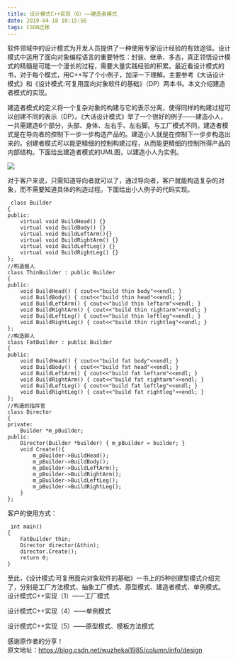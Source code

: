 ```yaml
---
title: 设计模式C++实现（6）——建造者模式
date: 2019-04-18 10:15:56
tags: CSDN迁移
---
```

   软件领域中的设计模式为开发人员提供了一种使用专家设计经验的有效途径。设计模式中运用了面向对象编程语言的重要特性：封装、继承、多态，真正领悟设计模式的精髓是可能一个漫长的过程，需要大量实践经验的积累。最近看设计模式的书，对于每个模式，用C++写了个小例子，加深一下理解。主要参考《大话设计模式》和《设计模式:可复用面向对象软件的基础》（DP）两本书。本文介绍建造者模式的实现。

 建造者模式的定义将一个复杂对象的构建与它的表示分离，使得同样的构建过程可以创建不同的表示（DP）。《大话设计模式》举了一个很好的例子——建造小人，一共需建造6个部分，头部、身体、左右手、左右脚。与工厂模式不同，建造者模式是在导向者的控制下一步一步构造产品的。建造小人就是在控制下一步步构造出来的。创建者模式可以能更精细的控制构建过程，从而能更精细的控制所得产品的内部结构。下面给出建造者模式的UML图，以建造小人为实例。

 ![](https://img-blog.csdnimg.cn/20190418101444293.gif?x-oss-process=image/watermark,type_ZmFuZ3poZW5naGVpdGk,shadow_10,text_aHR0cHM6Ly9ibG9nLmNzZG4ubmV0L3FxXzIyNjQyMjM5,size_16,color_FFFFFF,t_70)

 对于客户来说，只需知道导向者就可以了，通过导向者，客户就能构造复杂的对象，而不需要知道具体的构造过程。下面给出小人例子的代码实现。

 
```
 class Builder  
{
public:
    virtual void BuildHead() {}
    virtual void BuildBody() {}
    virtual void BuildLeftArm(){}
    virtual void BuildRightArm() {}
    virtual void BuildLeftLeg() {}
    virtual void BuildRightLeg() {}
};
//构造瘦人
class ThinBuilder : public Builder
{
public:
    void BuildHead() { cout<<"build thin body"<<endl; }
    void BuildBody() { cout<<"build thin head"<<endl; }
    void BuildLeftArm() { cout<<"build thin leftarm"<<endl; }
    void BuildRightArm() { cout<<"build thin rightarm"<<endl; }
    void BuildLeftLeg() { cout<<"build thin leftleg"<<endl; }
    void BuildRightLeg() { cout<<"build thin rightleg"<<endl; }
};
//构造胖人
class FatBuilder : public Builder
{
public:
    void BuildHead() { cout<<"build fat body"<<endl; }
    void BuildBody() { cout<<"build fat head"<<endl; }
    void BuildLeftArm() { cout<<"build fat leftarm"<<endl; }
    void BuildRightArm() { cout<<"build fat rightarm"<<endl; }
    void BuildLeftLeg() { cout<<"build fat leftleg"<<endl; }
    void BuildRightLeg() { cout<<"build fat rightleg"<<endl; }
};
//构造的指挥官
class Director  
{
private:
    Builder *m_pBuilder;
public:
    Director(Builder *builder) { m_pBuilder = builder; }
    void Create(){
        m_pBuilder->BuildHead();
        m_pBuilder->BuildBody();
        m_pBuilder->BuildLeftArm();
        m_pBuilder->BuildRightArm();
        m_pBuilder->BuildLeftLeg();
        m_pBuilder->BuildRightLeg();
    }
};
```
 客户的使用方式：

 
```
 int main()
{
    FatBuilder thin;
    Director director(&thin);
    director.Create();
    return 0;
}
```
 至此，《设计模式:可复用面向对象软件的基础》一书上的5种创建型模式介绍完了，分别是工厂方法模式、抽象工厂模式、原型模式、建造者模式、单例模式。  
 设计模式C++实现（1）——工厂模式

 设计模式C++实现（4）——单例模式

 设计模式C++实现（5）——原型模式、模板方法模式 

 感谢原作者的分享！  
 原文地址：https://blog.csdn.net/wuzhekai1985/column/info/design

   
 